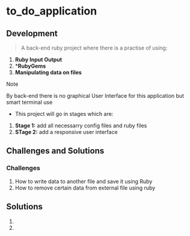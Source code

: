 # to_do_application

## Development

> A back-end ruby project where there is a practise of using:
1. **Ruby Input Output**
2. ***RubyGems**
3. **Manipulating data on files**

> [!NOTE]
> By back-end there is no graphical User Interface for this application but smart terminal use

- This project will go in stages which are:

1. **Stage 1:** add all necessarry config files and ruby files
2. **STage 2:** add a responsive user interface

## Challenges and Solutions

### Challenges
1. How to write data to another file and save it using Ruby
2. How to remove certain data from external file using ruby

## Solutions

1.
2.